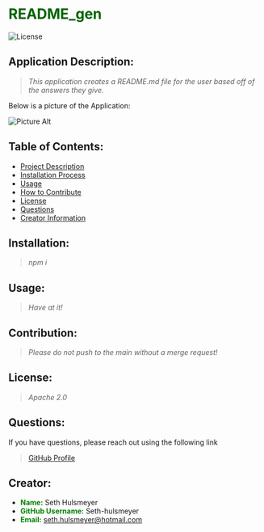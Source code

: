 # <span style="color:darkgreen"> **README_gen**</span>

  ![License](https://img.shields.io/badge/license-Apache%202.0-darkgreen.svg)

  ## Application Description:
  > *This application creates a README.md file for the user based off of the answers they give.*

  Below is a picture of the Application:
  
  ![Picture Alt](url)

  ## Table of Contents:

  * [Project Description](#description)
  * [Installation Process](#installation)
  * [Usage](#usage)
  * [How to Contribute](#contribution)
  * [License](#license)
  * [Questions](#questions)
  * [Creator Information](#creator)

  ## Installation:
  > *npm i*

  ## Usage:
  > *Have at it!*

  ## Contribution:
  > *Please do not push to the main without a merge request!*

  ## License:
  > *Apache 2.0*

  ## Questions:
  If you have questions, please reach out using the following link
  >[GitHub Profile](http://github.com/Seth-hulsmeyer)


  ## Creator:
  * <span style="color:green">**Name:**</span> Seth Hulsmeyer
  * <span style="color:green">**GitHub Username:**</span> Seth-hulsmeyer
  * <span style="color:green">**Email:**</span> seth.hulsmeyer@hotmail.com

